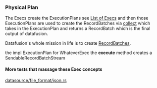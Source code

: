 
### Physical Plan

The Execs create the ExecutionPlans see  [List of Execs](https://docs.rs/datafusion/latest/datafusion/index.html#physical-plan)
and then those ExecutionPlans are used to create the RecordBatches via
[collect](https://github.com/apache/arrow-datafusion/blob/master/datafusion/core/src/physical_plan/mod.rs) which takes in the ExecutionPlan and returns a RecordBatch which is the final output of datafusion. 

Datafusion's whole mission in life is to create [RecordBatches](https://docs.rs/arrow/latest/arrow/record_batch/struct.RecordBatch.html).

the impl ExecutionPlan for WhateverExec the **execute** method creates a SendableRecordBatchStream

#### More tests that massage these Exec concepts

[datasource/file_format/json.rs](https://github.com/apache/arrow-datafusion/blob/master/datafusion/core/src/datasource/file_format/json.rs)